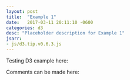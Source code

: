 ```yaml
---
layout: post
title:  "Example 1"
date:   2017-03-11 20:11:10 -0600
categories: d3
desc: "Placeholder description for Example 1"
jsarr:
- js/d3.tip.v0.6.3.js
---
```


Testing D3 example here:

<div id="d3example1"></div>

<style>

.node {
  fill: #fff;
  stroke: #555;
  stroke-width: 1.75px;
}
.node-active{
  fill: #ddd;
  stroke-opacity: 1;
  stroke: #555;
  stroke-width: 1.75px;
}
.link {
  stroke: #555;
  stroke-opacity: .3;
  fill: transparent;
  stroke-width: 3px;
}
.link-active {
  stroke: #555;
  stroke-opacity: 1;
  fill: transparent;
  stroke-width: 3px;
}
.arrow {
  fill: #555;
  fill-opacity: .3;
}
.arrow-active {
  fill: #555;
  fill-opacity: 1;
}
.text {
  font: 12px sans-serif;
  pointer-events: none;
  text-shadow: 0 1px 0 #fff, 1px 0 0 #fff, 0 -1px 0 #fff, -1px 0 0 #fff;
}
.d3-tip {
  line-height: 1;
  font-weight: bold;
  padding: 12px;
  background: rgba(0, 0, 0, 0.8);
  color: #fff;
  border-radius: 2px;
}

</style>
<script>

graph = {
  "nodes": [
      {"name": "A", "label": "2(1/3) + 2(1/9) + 2(1/27)"}, 
      {"name": "B", "label": "(1/3) + 2(1/9) + (1/27)"}, 
      {"name": "C", "label": "(1/3) + (1/9) + (1/27)"}, 
      {"name": "D", "label": "2(1/3) + 3(1/9) + (1/27)"}],
  "links": [
      {"source": 0, "target": 1, "value" :1}, 
      {"source": 0, "target": 2, "value" :1}, 
      {"source": 1, "target": 3, "value" :1},
      {"source": 2, "target": 1, "value" :1},
      {"source": 3, "target": 0, "value" :1},
      {"source": 3, "target": 2, "value" :1}]
};
function get_node(graph, name) {
    // get first node that has a name matching the given name (case-insensitive)
    return graph.nodes.filter(function(node) { return node.name.toUpperCase() == name.toUpperCase(); })[0];
}
var sample_graph = {
    'A': ['B', 'C'],
    'B': ['D'],
    'C': ['B'],
    'D': ['A', 'C']
};
var linkedByIndex = {};
graph.links.forEach(function(d) {
  linkedByIndex[d.source + "," + d.target] = true;
});
function isConnected(a, b, origin) {
  return (linkedByIndex[a.index + "," + b.index] && b.index != origin.index) || a.index == b.index;
}

var margin = {top: 10, right: 50, bottom: 20, left: 50},
    width = 960 - margin.left - margin.right,
    height = 550 - margin.top - margin.bottom;

var force = d3.layout.force()
  .nodes(graph.nodes)
  .links(graph.links)
  .charge(-3000)
  .linkDistance(200)
  .size([width, height])
  .on("tick", tick)
  .start();
// Zoom definition
var zoom = d3.behavior.zoom()
  .scaleExtent([1, 10])
  .on("zoom", zoomed);

function zoomed() {
  container.attr("transform", "translate(" + d3.event.translate + ")scale(" + d3.event.scale + ")");
}
var svg = d3.select('div#d3example1').append("svg")
  .attr("width", width + margin.left + margin.right)
  .attr("height", height + margin.bottom + margin.top)
  .append("g");

var tip = d3.tip()
  .attr('class', 'd3-tip')
  .offset([-10, 0]);
svg.call(tip);

var rect = svg.append("rect")
  .attr("width", width)
  .attr("height", height)
  .style("fill", "none")
  .style("pointer-events", "all")
  .call(zoom);

var container = svg.append("g");

var defs = container.append("svg:defs");
// build the arrow.
var arrows = defs.selectAll("marker")
  .data(["end", "end-active"]) // Different link/path types can be defined here
  .enter().append("svg:marker") // This section adds in the arrows
  .attr("id", String)
  .attr("viewBox", "0 -5 10 10")
  .attr("refX", 18)
  .attr("refY", -0.8)
  .attr("markerWidth", 6)
  .attr("markerHeight", 6)
  .attr("orient", "auto")
  .append("svg:path")
  .attr("d", "M0,-5L10,0L0,5");
defs.select("#end").attr("class", "arrow");
defs.select("#end-active").attr("class", "arrow-active");
 
var link = container.append("g").selectAll("path")
    .data(force.links())
  .enter().append("path")
    .attr("class", "link")
    .attr("marker-end", "url(#end)");
var node = container.append("g").selectAll(".node")
  .attr("class", "nodes")
  .data(force.nodes())
  .enter().append("g")
  .attr("class", "node")
  .attr("cx", function(d) {
    return d.x;
  })
  .attr("cy", function(d) {
    return d.y;
  })
  .on("mouseover", mouseover)
  .on("mouseout", mouseout)
  .call(force.drag);
node.append("circle")
  .attr("r", 16);
node.append("text")
  .attr("class", "text")
  .attr("x", -3)
  .attr("dy", ".31em")
  .text(function(d) {return d.name;});
function tick() {
  link.attr("d", linkArc);
  node.attr("transform", transform);
}
function transform(d) {
  return "translate(" + d.x + "," + d.y + ")";
}
// makes the arcs
function linkArc(d) {
  var dx = d.target.x - d.source.x,
      dy = d.target.y - d.source.y,
      dr = Math.sqrt(dx * dx + dy * dy);
  return "M" + d.source.x + "," + d.source.y + "A" + dr + "," + dr + " 0 0,1 " + d.target.x + "," + d.target.y;
}
function simple_paths(node, graph, depth) {
    var paths = [];
    var stack = [];
    (function simple_paths_helper(node, graph, depth) {
        if (depth <= 0) {
            paths.push(stack.slice(0));
            return;
        }
        // record node as visited to prevent cycles
        stack.push(node);
        var unvisited_neighbors = 0;
        var neighbors = graph[node];
        for (var i = 0; i < neighbors.length; i++) {
            if (stack.indexOf(neighbors[i]) === -1) {
                unvisited_neighbors += 1;
                simple_paths_helper(neighbors[i], graph, depth-1);
            } 
        }
        if (unvisited_neighbors === 0) {
            paths.push(stack.slice(0));
        }
        stack.pop(node);
        return;
    })(node, graph, depth);
    return paths;
}
function mouseover(d) {
  // possible depth change here 
  var simple_path_array = simple_paths(d.name, sample_graph, 100);
  // curried get_node function for easy mapping
  var curried_get_node = function (node_name) { return get_node(graph, node_name); };
  for(i = 0; i < simple_path_array.length; i++) { 
    var temp_array = simple_path_array[i].map(curried_get_node);
    for (j = 0; j < temp_array.length - 1; j++){
      var _ = set_highlight(temp_array[j + 1], temp_array[j]);
    }
}
  tip.html("<strong>" + d.name + ": </strong> <span style='color:red'>"
       + d.label + "</span>"
        );
  node.classed("mouseover", tip.show);
  d3.select(this).select("circle").transition()
    .duration(750)
    .attr("r", 16);
}
function mouseout(d) {
  d3.select(this).select("circle").transition()
    .duration(750)
    .attr("r", 16);
  exit_highlight(d);
  node.classed("mouseover", tip.hide);
}
function set_highlight(d, origin) {
  var connected_nodes = [];
  node.attr("class", function(o) {
    if (isConnected(d, o, origin)) {
      connected_nodes.push(o);
      return "node-active";
    } 
    else {
      return d3.select(this).attr("class");
    }
  });
  link.attr("marker-end", function(o) {
    return isLinkForNode(d, o, origin) ? "url(#end-active)" : d3.select(this).attr("marker-end");
  });
  link.attr("class", function(o) {
    return isLinkForNode(d, o, origin) ? "link-active" : d3.select(this).attr("class");
  });
  return connected_nodes;
}
function isLinkForNode(node, link, origin){
  return link.source.index == origin.index && link.target.index == node.index;
}
function exit_highlight(d) {
  node.attr("class", "node");
  link.attr("class", "link");
  link.attr("marker-end", "url(#end)");
}
</script>

Comments can be made here:
